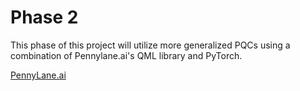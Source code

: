 # Phase 2

This phase of this project will utilize more generalized PQCs using a combination of Pennylane.ai's QML library and PyTorch.

[PennyLane.ai](https://pennylane.ai/)
